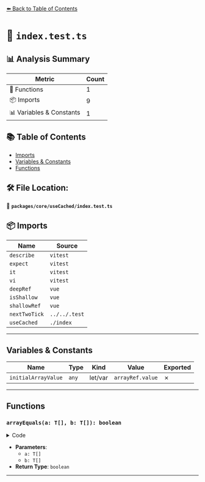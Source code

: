 [⬅️ Back to Table of Contents](../../../index.md)

# 📄 `index.test.ts`

## 📊 Analysis Summary

| Metric | Count |
|--------|-------|
| 🔧 Functions | 1 |
| 📦 Imports | 9 |
| 📊 Variables & Constants | 1 |

## 📚 Table of Contents

- [Imports](#imports)
- [Variables & Constants](#variables-constants)
- [Functions](#functions)

## 🛠️ File Location:
📂 **`packages/core/useCached/index.test.ts`**

## 📦 Imports

| Name | Source |
|------|--------|
| `describe` | `vitest` |
| `expect` | `vitest` |
| `it` | `vitest` |
| `vi` | `vitest` |
| `deepRef` | `vue` |
| `isShallow` | `vue` |
| `shallowRef` | `vue` |
| `nextTwoTick` | `../../.test` |
| `useCached` | `./index` |


---

## Variables & Constants

| Name | Type | Kind | Value | Exported |
|------|------|------|-------|----------|
| `initialArrayValue` | `any` | let/var | `arrayRef.value` | ✗ |


---

## Functions

### `arrayEquals(a: T[], b: T[]): boolean`

<details><summary>Code</summary>

```ts
function arrayEquals<T>(a: T[], b: T[]): boolean {
  if (a.length !== b.length)
    return false

  for (let i = 0; i < a.length; i++) {
    if (a[i] !== b[i])
      return false
  }
  return true
}
```
</details>

- **Parameters**:
  - `a: T[]`
  - `b: T[]`
- **Return Type**: `boolean`

---